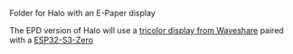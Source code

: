 Folder for Halo with an E-Paper display

The EPD version of Halo will use a [tricolor display from Waveshare](https://www.waveshare.com/2.9inch-e-paper-module-b.htm?&aff_id=108718) paired with a [ESP32-S3-Zero](https://www.waveshare.com/esp32-s3-zero.htm?sku=25517&aff_id=108718)
